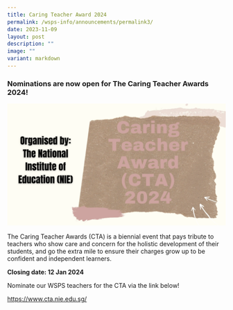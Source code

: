 ```yaml
---
title: Caring Teacher Award 2024
permalink: /wsps-info/announcements/permalink3/
date: 2023-11-09
layout: post
description: ""
image: ""
variant: markdown
---
```

### Nominations are now open for The Caring Teacher Awards 2024!


![](/images/CTA_2024.png)



The Caring Teacher Awards (CTA) is a biennial event that pays tribute to teachers who show care and concern for the holistic development of their students, and go the extra mile to ensure their charges grow up to be confident and independent learners. 

**Closing date: 12 Jan 2024**

Nominate our WSPS teachers for the CTA via the link below! 


https://www.cta.nie.edu.sg/